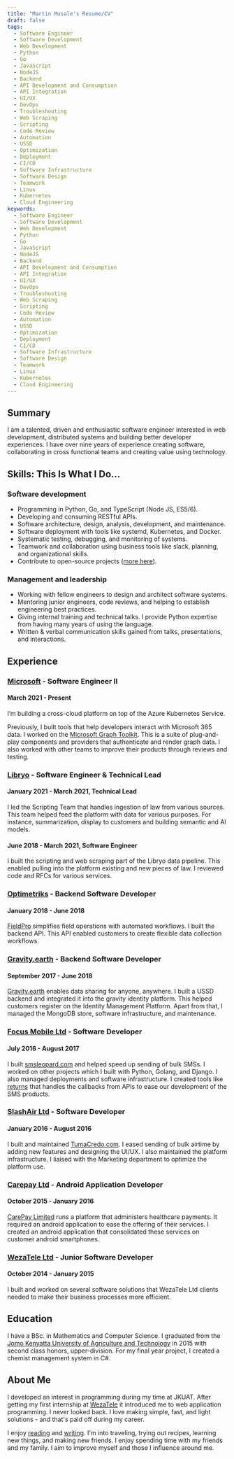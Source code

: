 ```yaml
---
title: "Martin Musale's Resume/CV"
draft: false
tags:
  - Software Engineer
  - Software Development
  - Web Development
  - Python
  - Go
  - JavaScript
  - NodeJS
  - Backend
  - API Development and Consumption
  - API Integration
  - UI/UX
  - DevOps
  - Troubleshooting
  - Web Scraping
  - Scripting
  - Code Review
  - Automation
  - USSD
  - Optimization
  - Deployment
  - CI/CD
  - Software Infrastructure
  - Software Design
  - Teamwork
  - Linux
  - Kubernetes
  - Cloud Engineering
keywords:
  - Software Engineer
  - Software Development
  - Web Development
  - Python
  - Go
  - JavaScript
  - NodeJS
  - Backend
  - API Development and Consumption
  - API Integration
  - UI/UX
  - DevOps
  - Troubleshooting
  - Web Scraping
  - Scripting
  - Code Review
  - Automation
  - USSD
  - Optimization
  - Deployment
  - CI/CD
  - Software Infrastructure
  - Software Design
  - Teamwork
  - Linux
  - Kubernetes
  - Cloud Engineering
---
```


## Summary

I am a talented, driven and enthusiastic software engineer interested in web development, distributed systems and building better developer experiences. I have over nine years of experience creating software, collaborating in cross functional teams and creating value using technology.

## Skills: This Is What I Do...

### Software development

- Programming in Python, Go, and TypeScript (Node JS, ES5/6).
- Developing and consuming RESTful APIs.
- Software architecture, design, analysis, development, and maintenance.
- Software deployment with tools like systemd, Kubernetes, and Docker.
- Systematic testing, debugging, and monitoring of systems.
- Teamwork and collaboration using business tools like slack, planning, and organizational skills.
- Contribute to open-source projects ([more here](https://github.com/musale)).

### Management and leadership

- Working with fellow engineers to design and architect software systems.
- Mentoring junior engineers, code reviews, and helping to establish engineering best practices.
- Giving internal training and technical talks. I provide Python expertise from having many years of using the language.
- Written & verbal communication skills gained from talks, presentations, and interactions.

## Experience


### [Microsoft](https://microsoft.com) - Software Engineer II

#### March 2021 - Present

I’m building a cross-cloud platform on top of the Azure Kubernetes Service.

Previously, I built tools that help developers interact with Microsoft 365 data. I worked on the [Microsoft Graph Toolkit](https://aka.ms/mgt). This is a suite of plug-and-play components and providers that authenticate and render graph data. I also worked with other teams to improve their products through reviews and testing.

### [Libryo](https://libryo.com) - Software Engineer & Technical Lead

#### January 2021 - March 2021, Technical Lead

I led the Scripting Team that handles ingestion of law from various sources. This team helped feed the platform with data for various purposes. For instance, summarization, display to customers and building semantic and AI models.

#### June 2018 - March 2021, Software Engineer
I built the scripting and web scraping part of the Libryo data pipeline. This enabled pulling into the platform existing and new pieces of law. I reviewed code and RFCs for various services.

### [Optimetriks](https://optimetriks.com) - Backend Software Developer

#### January 2018 - June 2018

[FieldPro](https://optimetriks.com) simplifies field operations with automated workflows. I built the backend API. This API enabled customers to create flexible data collection workflows.

### [Gravity.earth](https://gravity.earth) - Backend Software Developer

#### September 2017 - June 2018

[Gravity.earth](https://gravity.earth) enables data sharing for anyone, anywhere. I built a USSD backend and integrated it into the gravity identity platform. This helped customers register on the Identity Management Platform. Apart from that, I managed the MongoDB store, software infrastructure, and maintenance.

### [Focus Mobile Ltd](https://smsleopard.com) - Software Developer

#### July 2016 - August 2017

I built [smsleopard.com](https://smsleopard.com) and helped speed up sending of bulk SMSs. I worked on other projects which I built with Python, Golang, and Django. I also managed deployments and software infrastructure. I created tools like [returns](https://github.com/musale/returns) that handles the callbacks from APIs to ease our development of the SMS products.


### [SlashAir Ltd](https://tumacredo.com) - Software Developer

#### January 2016 - August 2016
I built and maintained [TumaCredo.com](https://tumacredo.com). I eased sending of bulk airtime by adding new features and designing the UI/UX. I also maintained the platform infrastructure. I liaised with the Marketing department to optimize the platform use.

### [Carepay Ltd](https://carepay.com) - Android Application Developer

#### October 2015 - January 2016

[CarePay Limited](https://carepay.com) runs a platform that administers healthcare payments. It required an android application to ease the offering of their services. I created an android application that consolidated these services on customer android smartphones.

### [WezaTele Ltd](https://wezatele.com) - Junior Software Developer

#### October 2014 - January 2015

I built and worked on several software solutions that WezaTele Ltd clients needed to make their business processes more efficient.

## Education

I have a BSc. in Mathematics and Computer Science. I graduated from the [Jomo Kenyatta University of Agriculture and Technology](https://jkuat.ac.ke) in 2015 with second class honors, upper-division. For my final year project, I created a chemist management system in C#.

## About Me

I developed an interest in programming during my time at JKUAT. After getting my first internship at [WezaTele](https://wezatele.com) it introduced me to web application programming. I never looked back. I love making simple, fast, and light solutions - and that's paid off during my career.

I enjoy [reading](https://www.goodreads.com/user/show/13682301-mr-musale) and [writing](/thoughts). I'm into traveling, trying out recipes, learning new things, and making new friends. I enjoy spending time with my friends and my family. I aim to improve myself and those I influence around me.
